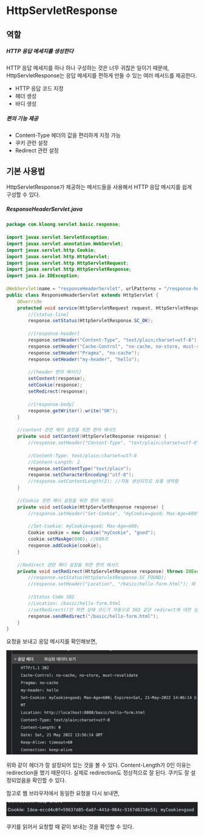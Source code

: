 # HttpServletResponse

## 역할
##### HTTP 응답 메세지를 생성한다
HTTP 응답 메세지를 하나 하나 구성하는 것은 너무 귀찮은 일이기 때문에, HttpServletResponse는 응답 메세지를 편하게 만들 수 있는 여러 메서드를 제공한다.  

- HTTP 응답 코드 지정
- 헤더 생성
- 바디 생성

##### 편의 기능 제공
- Content-Type 헤더의 값을 편리하게 지정 가능
- 쿠키 관련 설정
- Redirect 관련 설정


## 기본 사용법
HttpServletResponse가 제공하는 메서드들을 사용해서 HTTP 응답 메시지를 쉽게 구성할 수 있다.

##### ResponseHeaderServlet.java
```Java
package com.kloong.servlet.basic.response;

import javax.servlet.ServletException;
import javax.servlet.annotation.WebServlet;
import javax.servlet.http.Cookie;
import javax.servlet.http.HttpServlet;
import javax.servlet.http.HttpServletRequest;
import javax.servlet.http.HttpServletResponse;
import java.io.IOException;

@WebServlet(name = "responseHeaderServlet", urlPatterns = "/response-header")
public class ResponseHeaderServlet extends HttpServlet {
    @Override
    protected void service(HttpServletRequest request, HttpServletResponse response) throws ServletException, IOException {
        //[status-line]
        response.setStatus(HttpServletResponse.SC_OK);

        //[response-header]
        response.setHeader("Content-Type", "text/plain;charset=utf-8");
        response.setHeader("Cache-Control", "no-cache, no-store, must-revalidate");
        response.setHeader("Pragma", "no-cache");
        response.setHeader("my-header", "hello");

        //[header 편의 메서드]
        setContent(response);
        setCookie(response);
        setRedirect(response);

        //[response-body]
        response.getWriter().write("OK");
    }

    //content 관련 헤더 설정을 위한 편의 메서드
    private void setContent(HttpServletResponse response) {
        //response.setHeader("Content-Type", "text/plain;charset=utf-8") 와 동일하다.

        //Content-Type: text/plain;charset=utf-8
        //Content-Length: 2
        response.setContentType("text/plain");
        response.setCharacterEncoding("utf-8");
        //response.setContentLength(2); //자동 생성되므로 보통 생략함
    }

    //Cookie 관련 헤더 설정을 위한 편의 메서드
    private void setCookie(HttpServletResponse response) {
        //response.setHeader("Set-Cookie", "myCookie=good; Max-Age=600") 와 동일하다.

        //Set-Cookie: myCookie=good; Max-Age=600;
        Cookie cookie = new Cookie("myCookie", "good");
        cookie.setMaxAge(600); //600초
        response.addCookie(cookie);
    }

    //Redirect 관련 헤더 설정을 위한 편의 메서드
    private void setRedirect(HttpServletResponse response) throws IOException{
        //response.setStatus(HttpServletResponse.SC_FOUND);
        //response.setHeader("Location", "/basic/hello-form.html"); 와 동일하다.

        //Status Code 302
        //Location: /basic/hello-form.html
        //setRedirect()만 하면 상태 코드가 자동으로 302 같은 redirect에 대한 상태코드로 바뀐다
        response.sendRedirect("/basic/hello-form.html");
    }
}
```

요청을 보내고 응답 메시지를 확인해보면,

![](스크린샷%202022-05-21%20오후%2010.58.35.png)

위와 같이 헤더가 잘 설정되어 있는 것을 볼 수 있다. Content-Length가 0인 이유는 redirection을 했기 때문이다. 실제로 redirection도 정상적으로 잘 된다. 쿠키도 잘 설정되었음을 확인할 수 있다. 

참고로 웹 브라우저에서 동일한 요청을 다시 보내면,

![](스크린샷%202022-05-21%20오후%2010.59.59.png)

쿠키를 읽어서 요청할 때 같이 보내는 것을 확인할 수 있다.
